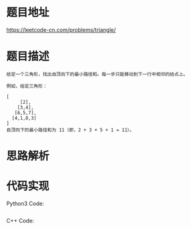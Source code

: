 # **题目地址**
https://leetcode-cn.com/problems/triangle/
# **题目描述**
```
给定一个三角形，找出自顶向下的最小路径和。每一步只能移动到下一行中相邻的结点上。

例如，给定三角形：

[
     [2],
    [3,4],
   [6,5,7],
  [4,1,8,3]
]
自顶向下的最小路径和为 11（即，2 + 3 + 5 + 1 = 11）。
```
# **思路解析**
# **代码实现**
Python3 Code:
```

```
C++ Code:
```

```

